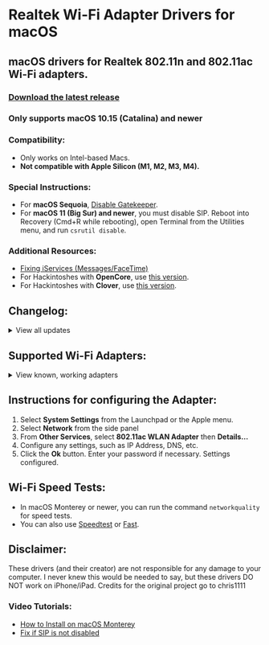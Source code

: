 # Realtek Wi-Fi Adapter Drivers for macOS

## macOS drivers for Realtek 802.11n and 802.11ac Wi-Fi adapters.

### [Download the latest release](https://github.com/kingkwahli/RTK_USB-WiFi_Drivers_macOS/releases/)
### Only supports macOS 10.15 (Catalina) and newer

### Compatibility:
- Only works on Intel-based Macs.
- **Not compatible with Apple Silicon (M1, M2, M3, M4).**

### Special Instructions:
- For **macOS Sequoia**, [Disable Gatekeeper](https://github.com/chris1111/Disable-Gatekeeper).
- For **macOS 11 (Big Sur) and newer**, you must disable SIP. Reboot into Recovery (Cmd+R while rebooting), open Terminal from the Utilities menu, and run `csrutil disable`.

### Additional Resources:
- [Fixing iServices (Messages/FaceTime)](https://github.com/macOS/Realtek-WiFi-Drivers/blob/master/Fix_iServices.md)
- For Hackintoshes with **OpenCore**, use [this version](https://github.com/chris1111/Wireless-USB-OC-Big-Sur-Adapter).
- For Hackintoshes with **Clover**, use [this version](https://github.com/chris1111/WirelessAdapterCloverBigSur).

## Changelog:
<details>
  <summary>View all updates</summary>
- **v3.1.1:** Updated links to reflect new ownership, shorted macOS support list, cleaned up. <br>
- **v3.1:** Fixed spelling/grammer errors, cleaned up background and other images <br>
- **v3.0.2:** Updated README, created discussion <br>
- **v3.0.1:** Revamped README <br>
- **v3.0:** Reduced package size and updated background. <br>
- **v2.6:** Updated StatusBarApp background. <br>
- **v2.5.1:** Listed supported adapters in README. <br>
- **v2.5:** Updated program background. <br>
- **v2.4:** Improved Helper tools. <br>
- **v2.3:** No longer requires Agents and Daemons. <br>
- **v2.2:** Added support for macOS Ventura 13.<br>
- **v2.1:** Added support for macOS Big Sur 11. <br>
- **v2.0:** Introduced a blue Wi-Fi icon, reminiscent of Big Sur's.
  
</details>

## Supported Wi-Fi Adapters:
<details>
  <summary>View known, working adapters</summary>

- Alfa AWUS036AC
- Alfa AWUS036ACH
- Archer T2U Plus (AC600)
- Archer T2U NANO, MINI, AC600
- Archer T3U
- Archer T3U Plus
- Archer T2U MINI V3
- Archer T2U Plus
- ArcherT4U V1, V2, V3
- Archer T9UH V1, V2
- ASUS USB AC68
- ASUS USB-N13
- ASUS USB Nano-AC53
- BrosTrend FBA_AC3
- COMFAST CF-811AC
- COMFAST CF-812AC
- Comfast CF-758F
- Comfast CF-WU810N
- Cudy WU1300S
- Cudy WU700
- Cudy WU650
- CXFTEOXK
- DLink DWA-121 N150
- DLink DWA-131 E
- DLink DWA-171 C
- DLink DWA-182 D
- DLink DWA-192 A
- EDIMAX EW-7611UCB
- EDIMAX EW-7722UTn V2
- EDIMAX_EW-7822ULC
- EDIMAX EW-7612Uan V2
- EDIMAX EW-7833UAC
- EDIMAX N300
- EDIMAX EW-7811Un (N150)
- EDUP EP-AC1689
- Fenvi AC1300 (RTL8812bu)
- FILOWA USB WiFi-RTL8812BU
- Foktech AC600 Nano
- Jensen Eagle 100-AC
- Kextech MINI USB RTL8192
- Linksys WUSB6300 V2 
- Linksys WUSB6400M
- M-Tech UW-01 USB
- Mercusys MW300UM
- Netgear A6100
- Netgear A6150
- Netgear A7000
- Netis WF2120 N Nano USB
- Plexgear AC1200
- Sitecom WLA7100
- TechKey AC1200
- TL-WN823Nv1/v2/v3
- TL-WN725Nv3
- TL-WN723Nv2/v3
- TL-WN722Nv2/v3
- TL-WN821Nv6
- TL-WN822Nv4/v5
- TENDA W311-MINI
- Tenda U3 Mini
- TENDA U12
- TRENDnet N150 Micro
- TRENDnet TEW-808UBM
- TRENDnet TEW-908UB
- UGreen CM448
- YUNCLOUD Realtek (RTL8814AU)
- ZAPO W58L (RTL881lAU)
- Zyxel NWD6602
- Zyxel NWD6605

[Report additional working adapters here](https://github.com/macOSUtilities/Realtek-WiFi-Drivers/discussions/1).

</details>

## Instructions for configuring the Adapter:
1. Select **System Settings** from the Launchpad or the Apple menu.
2. Select **Network** from the side panel
3. From **Other Services**, select **802.11ac WLAN Adapter** then **Details…**
4. Configure any settings, such as IP Address, DNS, etc.
5. Click the **Ok** button. Enter your password if necessary.
Settings configured.

## Wi-Fi Speed Tests:
- In macOS Monterey or newer, you can run the command `networkquality` for speed tests.
- You can also use [Speedtest](https://speedtest.net) or [Fast](https://fast.com/).

## Disclaimer:
These drivers (and their creator) are not responsible for any damage to your computer.
I never knew this would be needed to say, but these drivers DO NOT work on iPhone/iPad.
Credits for the original project go to chris1111
### Video Tutorials:
- [How to Install on macOS Monterey](https://youtu.be/YqZAy8jntow)
- [Fix if SIP is not disabled](https://youtu.be/lA1V6dmsq24)
